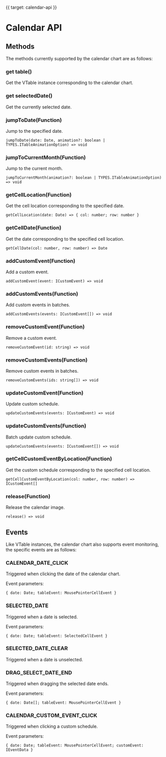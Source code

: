 {{ target: calendar-api }}

# Calendar API

## Methods

The methods currently supported by the calendar chart are as follows:

### get table()

Get the VTable instance corresponding to the calendar chart.

### get selectedDate()

Get the currently selected date.

### jumpToDate(Function)

Jump to the specified date.

```
jumpToDate(date: Date, animation?: boolean | TYPES.ITableAnimationOption) => void

```

### jumpToCurrentMonth(Function)

Jump to the current month.

```
jumpToCurrentMonth(animation?: boolean | TYPES.ITableAnimationOption) => void

```

### getCellLocation(Function)

Get the cell location corresponding to the specified date.

```
getCellLocation(date: Date) => { col: number; row: number }
```

### getCellDate(Function)

Get the date corresponding to the specified cell location.

```
getCellDate(col: number, row: number) => Date
```

### addCustomEvent(Function)

Add a custom event.

```
addCustomEvent(event: ICustomEvent) => void
```

### addCustomEvents(Function)

Add custom events in batches.

```
addCustomEvents(events: ICustomEvent[]) => void
```

### removeCustomEvent(Function)

Remove a custom event.

```
removeCustomEvent(id: string) => void
```

### removeCustomEvents(Function)

Remove custom events in batches.

```
removeCustomEvents(ids: string[]) => void
```

### updateCustomEvent(Function)

Update custom schedule.

```
updateCustomEvents(events: ICustomEvent) => void
```

### updateCustomEvents(Function)

Batch update custom schedule.

```
updateCustomEvents(events: ICustomEvent[]) => void
```

### getCellCustomEventByLocation(Function)

Get the custom schedule corresponding to the specified cell location.

```
getCellCustomEventByLocation(col: number, row: number) => ICustomEvent[]
```

### release(Function)

Release the calendar image.

```
release() => void
```

## Events

Like VTable instances, the calendar chart also supports event monitoring, the specific events are as follows:

### CALENDAR_DATE_CLICK

Triggered when clicking the date of the calendar chart.

Event parameters:

```
{ date: Date; tableEvent: MousePointerCellEvent }
```

### SELECTED_DATE

Triggered when a date is selected.

Event parameters:

```
{ date: Date; tableEvent: SelectedCellEvent }
```

### SELECTED_DATE_CLEAR

Triggered when a date is unselected.

### DRAG_SELECT_DATE_END

Triggered when dragging the selected date ends.

Event parameters:

```
{ date: Date[]; tableEvent: MousePointerCellEvent }
```

### CALENDAR_CUSTOM_EVENT_CLICK

Triggered when clicking a custom schedule.

Event parameters:

```
{ date: Date; tableEvent: MousePointerCellEvent; customEvent: IEventData }
```